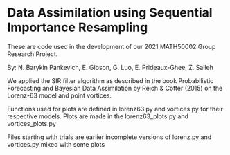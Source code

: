 # Data Assimilation using Sequential Importance Resampling
These are code used in the development of our 2021 MATH50002 Group Research Project. 

By:
N. Barykin Pankevich, E. Gibson, G. Luo, E. Prideaux-Ghee, Z. Salleh

We applied the SIR filter algorithm as described in the book Probabilistic Forecasting and Bayesian Data Assimilation by Reich & Cotter (2015) on the Lorenz-63 model and point vortices.

Functions used for plots are defined in lorenz63.py and vortices.py for their respective models. 
Plots are made in the lorenz63_plots.py and vortices_plots.py

Files starting with trials are earlier incomplete versions of lorenz.py and vortices.py mixed with some plots
